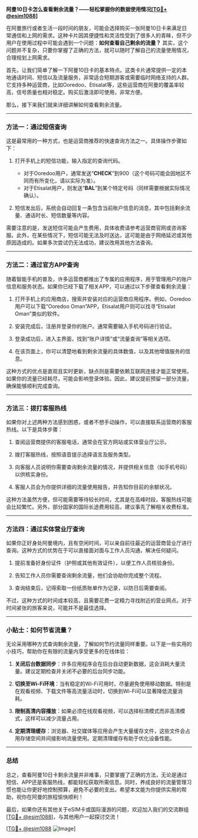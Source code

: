 **阿曼10日卡怎么查看剩余流量？——轻松掌握你的数据使用情况[[TG💪+ @esim1088](https://t.me/s/esim1088)]**

在阿曼旅行或者生活一段时间的朋友，可能会选择购买一张阿曼10日卡来满足日常通信和上网的需求。这种卡片因其便捷性和灵活性受到了很多人的青睐，但不少用户在使用过程中可能会遇到一个问题：**如何查看自己剩余的流量？** 其实，这个问题并不复杂，只要你掌握了正确的方法，就可以随时了解自己的流量使用情况，合理规划上网需求。

首先，让我们简单了解一下阿曼10日卡的基本特点。这类卡片通常提供一定的本地通话时间、短信以及流量服务，非常适合短期游客或需要临时网络支持的人群。它支持多种运营商，比如Ooredoo、Etisalat等，这些运营商在阿曼的覆盖率较高，信号质量也相对稳定。购买后激活即可使用，非常方便。

那么，接下来我们就来详细讲解如何查看剩余流量。

---

### **方法一：通过短信查询**
这是最常用的一种方式，也是运营商推荐的快速查询方法之一。具体操作步骤如下：

1. 打开手机上的短信功能，输入指定的查询代码。
   - 对于Ooredoo用户，通常发送“**CHECK**”到900（这个号码可能会因地区不同而有所变化，请以实际为准）。
   - 对于Etisalat用户，则发送“**BAL**”到某个特定号码（同样需要根据实际情况确认）。

2. 短信发出后，系统会自动回复一条包含当前账户信息的消息，其中包括剩余流量、通话时长、短信数量等内容。

需要注意的是，发送短信可能会产生费用，具体收费请参考运营商官网或咨询客服。此外，在某些情况下，短信可能无法及时送达，这可能是由于网络延迟或其他原因造成的。如果多次尝试仍无法成功，建议改用其他方法查询。

---

### **方法二：通过官方APP查询**
随着智能手机的普及，许多运营商都推出了专属的应用程序，用于管理用户的账户信息和服务状态。如果你已经下载了相关APP，可以通过以下步骤查看剩余流量：

1. 打开手机上的应用商店，搜索并安装对应的运营商应用程序。例如，Ooredoo用户可以下载“Ooredoo Oman”APP，Etisalat用户则可以找寻“Etisalat Oman”类似的软件。

2. 安装完成后，注册并登录你的账户。通常需要输入手机号码进行验证。

3. 登录成功后，进入主界面，找到“账户详情”或“流量查询”等相关选项。

4. 在该页面上，你可以清楚地看到剩余流量的具体数值，以及其他增值服务的信息。

这种方式的优点是直观且实时更新，缺点则是需要依赖互联网连接才能正常使用。如果你的流量已经耗尽，可能会影响登录体验。因此，建议提前预留一部分流量，确保能够顺利完成查询。

---

### **方法三：拨打客服热线**
如果你对上述两种方法感到困惑，或者不想手动操作，可以直接联系运营商的客服热线。以下是具体步骤：

1. 查阅运营商提供的客服电话，通常会在官方网站或实体营业厅公示。

2. 拨打客服热线，按照语音提示选择语言及服务类型。

3. 向客服人员说明你需要查询剩余流量的情况，并提供相关信息（如手机号码）以供核实身份。

4. 客服人员会为你提供详细的流量使用报告，并告知你目前的余额状况。

这种方法虽然方便，但可能需要等待较长时间，尤其是在高峰时段，客服热线可能会比较繁忙。另外，部分国家的国际长途费用较高，建议事先了解相关收费标准。

---

### **方法四：通过实体营业厅查询**
如果你正好身处阿曼境内，且有空闲时间，可以亲自前往最近的运营商营业厅进行查询。这种方式的优势在于可以直接面对面与工作人员沟通，解决任何疑问。

1. 提前准备好身份证件（护照或其他有效证件），以便工作人员核验身份。

2. 告知工作人员你需要查询剩余流量，他们会协助你完成整个流程。

3. 查询结束后，记得索取一份纸质账单作为记录，以防日后需要查阅。

不过，这种方式的时间成本较高，且需要花费一定精力寻找附近的营业网点。对于时间紧张的旅客来说，可能并不是最佳选择。

---

### **小贴士：如何节省流量？**
无论采用哪种方式查询剩余流量，了解如何节约流量同样重要。以下是一些实用的小技巧，帮助你在有限的流量内享受更多的在线体验：

1. **关闭后台数据同步**：许多应用程序会在后台自动更新数据，这会消耗大量流量。建议定期检查并关闭不必要的后台同步功能。

2. **切换至Wi-Fi环境**：当有稳定的Wi-Fi可用时，尽量避免使用移动数据。特别是在观看视频、下载文件等高流量活动时，切换到Wi-Fi可以显著降低流量消耗。

3. **限制高清内容播放**：如果必须在线观看视频，可以选择标清模式而非高清模式，这样可以减少流量占用。

4. **定期清理缓存**：浏览器、社交媒体等应用会产生大量缓存文件，这些文件会占用存储空间并间接影响流量使用。定期清理缓存有助于优化设备性能。

---

### **总结**
总之，查看阿曼10日卡剩余流量并非难事，只要掌握了正确的方法，无论是通过短信、APP还是客服热线，都能轻松获取所需信息。同时，养成良好的流量管理习惯也能让你更好地控制预算，避免不必要的支出。希望本文能为你提供实用的帮助，祝你在阿曼的旅程愉快顺利！

最后，如果你还有其他关于eSIM卡或国际漫游的问题，欢迎加入我们的交流群组[[TG💪+ @esim1088](https://t.me/s/esim1088)]，与其他用户一起探讨交流！

[[TG💪+ @esim1088](https://t.me/s/esim1088) ![Image](https://i.postimg.cc/4NQfJmqS/Snipaste-2025-05-13-00-14-12.png)]